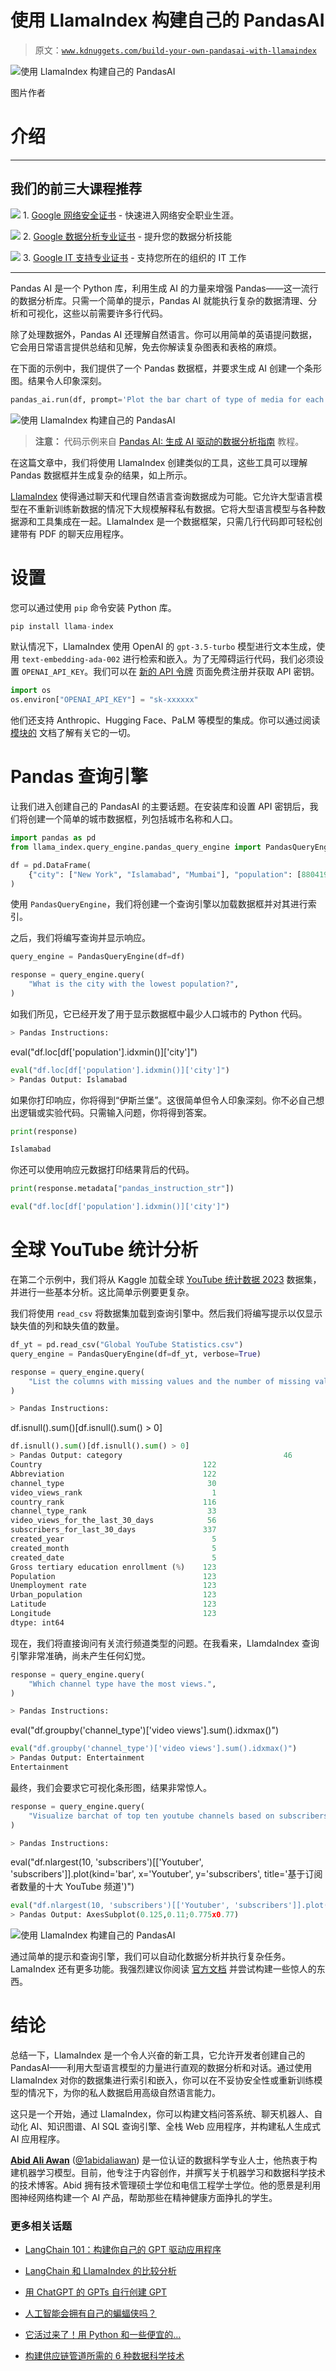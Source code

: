 # 使用 LlamaIndex 构建自己的 PandasAI

> 原文：[`www.kdnuggets.com/build-your-own-pandasai-with-llamaindex`](https://www.kdnuggets.com/build-your-own-pandasai-with-llamaindex)

![使用 LlamaIndex 构建自己的 PandasAI](img/b773ccebd8917fcf2dbd786cd5f0c3b5.png)

图片作者

# 介绍

* * *

## 我们的前三大课程推荐

![](img/0244c01ba9267c002ef39d4907e0b8fb.png) 1\. [Google 网络安全证书](https://www.kdnuggets.com/google-cybersecurity) - 快速进入网络安全职业生涯。

![](img/e225c49c3c91745821c8c0368bf04711.png) 2\. [Google 数据分析专业证书](https://www.kdnuggets.com/google-data-analytics) - 提升您的数据分析技能

![](img/0244c01ba9267c002ef39d4907e0b8fb.png) 3\. [Google IT 支持专业证书](https://www.kdnuggets.com/google-itsupport) - 支持您所在的组织的 IT 工作

* * *

Pandas AI 是一个 Python 库，利用生成 AI 的力量来增强 Pandas——这一流行的数据分析库。只需一个简单的提示，Pandas AI 就能执行复杂的数据清理、分析和可视化，这些以前需要许多行代码。

除了处理数据外，Pandas AI 还理解自然语言。你可以用简单的英语提问数据，它会用日常语言提供总结和见解，免去你解读复杂图表和表格的麻烦。

在下面的示例中，我们提供了一个 Pandas 数据框，并要求生成 AI 创建一个条形图。结果令人印象深刻。

```py
pandas_ai.run(df, prompt='Plot the bar chart of type of media for each year release, using different colors.')
```

![使用 LlamaIndex 构建自己的 PandasAI](img/6d253faf420a1db7b2c9ec5c53b15609.png)

> **注意：** 代码示例来自 [Pandas AI: 生成 AI 驱动的数据分析指南](https://www.datacamp.com/blog/an-introduction-to-pandas-ai) 教程。

在这篇文章中，我们将使用 LlamaIndex 创建类似的工具，这些工具可以理解 Pandas 数据框并生成复杂的结果，如上所示。

[LlamaIndex](https://www.datacamp.com/tutorial/llama-index-adding-personal-data-to-llms) 使得通过聊天和代理自然语言查询数据成为可能。它允许大型语言模型在不重新训练新数据的情况下大规模解释私有数据。它将大型语言模型与各种数据源和工具集成在一起。LlamaIndex 是一个数据框架，只需几行代码即可轻松创建带有 PDF 的聊天应用程序。

# 设置

您可以通过使用 `pip` 命令安装 Python 库。

```py
pip install llama-index
```

默认情况下，LlamaIndex 使用 OpenAI 的 `gpt-3.5-turbo` 模型进行文本生成，使用 `text-embedding-ada-002` 进行检索和嵌入。为了无障碍运行代码，我们必须设置 `OPENAI_API_KEY`。我们可以在 [新的 API 令牌](https://beta.openai.com/account/api-keys) 页面免费注册并获取 API 密钥。

```py
import os
os.environ["OPENAI_API_KEY"] = "sk-xxxxxx"
```

他们还支持 Anthropic、Hugging Face、PaLM 等模型的集成。你可以通过阅读 [模块的](https://gpt-index.readthedocs.io/en/stable/core_modules/model_modules/llms/modules.html) 文档了解有关它的一切。

# Pandas 查询引擎

让我们进入创建自己的 PandasAI 的主要话题。在安装库和设置 API 密钥后，我们将创建一个简单的城市数据框，列包括城市名称和人口。

```py
import pandas as pd
from llama_index.query_engine.pandas_query_engine import PandasQueryEngine
```

```py
df = pd.DataFrame(
    {"city": ["New York", "Islamabad", "Mumbai"], "population": [8804190, 1009832, 12478447]}
)
```

使用 `PandasQueryEngine`，我们将创建一个查询引擎以加载数据框并对其进行索引。

之后，我们将编写查询并显示响应。

```py
query_engine = PandasQueryEngine(df=df)

response = query_engine.query(
    "What is the city with the lowest population?",
)
```

如我们所见，它已经开发了用于显示数据框中最少人口城市的 Python 代码。

```py
> Pandas Instructions:
```

eval("df.loc[df['population'].idxmin()]['city']")

```py
eval("df.loc[df['population'].idxmin()]['city']")
> Pandas Output: Islamabad
```

如果你打印响应，你将得到“伊斯兰堡”。这很简单但令人印象深刻。你不必自己想出逻辑或实验代码。只需输入问题，你将得到答案。

```py
print(response)
```

```py
Islamabad
```

你还可以使用响应元数据打印结果背后的代码。

```py
print(response.metadata["pandas_instruction_str"])
```

```py
eval("df.loc[df['population'].idxmin()]['city']")
```

# 全球 YouTube 统计分析

在第二个示例中，我们将从 Kaggle 加载全球 [YouTube 统计数据 2023](https://www.kaggle.com/datasets/nelgiriyewithana/global-youtube-statistics-2023) 数据集，并进行一些基本分析。这比简单示例要更复杂。

我们将使用 `read_csv` 将数据集加载到查询引擎中。然后我们将编写提示以仅显示缺失值的列和缺失值的数量。

```py
df_yt = pd.read_csv("Global YouTube Statistics.csv")
query_engine = PandasQueryEngine(df=df_yt, verbose=True)

response = query_engine.query(
    "List the columns with missing values and the number of missing values. Only show missing values columns.",
)
```

```py
> Pandas Instructions:
```

df.isnull().sum()[df.isnull().sum() > 0]

```py
df.isnull().sum()[df.isnull().sum() > 0]
> Pandas Output: category                                    46
Country                                    122
Abbreviation                               122
channel_type                                30
video_views_rank                             1
country_rank                               116
channel_type_rank                           33
video_views_for_the_last_30_days            56
subscribers_for_last_30_days               337
created_year                                 5
created_month                                5
created_date                                 5
Gross tertiary education enrollment (%)    123
Population                                 123
Unemployment rate                          123
Urban_population                           123
Latitude                                   123
Longitude                                  123
dtype: int64
```

现在，我们将直接询问有关流行频道类型的问题。在我看来，LlamdaIndex 查询引擎非常准确，尚未产生任何幻觉。

```py
response = query_engine.query(
    "Which channel type have the most views.",
)
```

```py
> Pandas Instructions:
```

eval("df.groupby('channel_type')['video views'].sum().idxmax()")

```py
eval("df.groupby('channel_type')['video views'].sum().idxmax()")
> Pandas Output: Entertainment
Entertainment
```

最终，我们会要求它可视化条形图，结果非常惊人。

```py
response = query_engine.query(
    "Visualize barchat of top ten youtube channels based on subscribers and add the title.",
)
```

```py
> Pandas Instructions:
```

eval("df.nlargest(10, 'subscribers')[['Youtuber', 'subscribers']].plot(kind='bar', x='Youtuber', y='subscribers', title='基于订阅者数量的十大 YouTube 频道')")

```py
eval("df.nlargest(10, 'subscribers')[['Youtuber', 'subscribers']].plot(kind='bar', x='Youtuber', y='subscribers', title='Top Ten YouTube Channels Based on Subscribers')")
> Pandas Output: AxesSubplot(0.125,0.11;0.775x0.77)
```

![使用 LlamaIndex 构建自己的 PandasAI](img/4d76461fb137d8d1fd413fda40f3fb79.png)

通过简单的提示和查询引擎，我们可以自动化数据分析并执行复杂任务。LamaIndex 还有更多功能。我强烈建议你阅读 [官方文档](https://gpt-index.readthedocs.io/en/stable/index.html) 并尝试构建一些惊人的东西。

# 结论

总结一下，LlamaIndex 是一个令人兴奋的新工具，它允许开发者创建自己的 PandasAI——利用大型语言模型的力量进行直观的数据分析和对话。通过使用 LlamaIndex 对你的数据集进行索引和嵌入，你可以在不妥协安全性或重新训练模型的情况下，为你的私人数据启用高级自然语言能力。

这只是一个开始，通过 LlamaIndex，你可以构建文档问答系统、聊天机器人、自动化 AI、知识图谱、AI SQL 查询引擎、全栈 Web 应用程序，并构建私人生成式 AI 应用程序。

**[Abid Ali Awan](https://www.polywork.com/kingabzpro)** ([@1abidaliawan](https://www.linkedin.com/in/1abidaliawan/)) 是一位认证的数据科学专业人士，他热衷于构建机器学习模型。目前，他专注于内容创作，并撰写关于机器学习和数据科学技术的技术博客。Abid 拥有技术管理硕士学位和电信工程学士学位。他的愿景是利用图神经网络构建一个 AI 产品，帮助那些在精神健康方面挣扎的学生。

### 更多相关话题

+   [LangChain 101：构建你自己的 GPT 驱动应用程序](https://www.kdnuggets.com/2023/04/langchain-101-build-gptpowered-applications.html)

+   [LangChain 和 LlamaIndex 的比较分析](https://www.kdnuggets.com/comparative-analysis-of-langchain-and-llamaindex)

+   [用 ChatGPT 的 GPTs 自行创建 GPT](https://www.kdnuggets.com/make-your-own-gpts-with-chatgpts-gpts)

+   [人工智能会拥有自己的蝙蝠侠吗？](https://www.kdnuggets.com/2022/05/ai-get-batman.html)

+   [它活过来了！用 Python 和一些便宜的…](https://www.kdnuggets.com/2023/06/manning-build-first-robots-python-cheap-basic-components.html)

+   [构建供应链管道所需的 6 种数据科学技术](https://www.kdnuggets.com/2022/01/6-data-science-technologies-need-build-supply-chain-pipeline.html)
